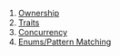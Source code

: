 1. [Ownership](https://doc.rust-lang.org/book/second-edition/ch04-00-understanding-ownership.html)
2. [Traits](https://doc.rust-lang.org/book/second-edition/ch10-02-traits.html)
3. [Concurrency](https://doc.rust-lang.org/book/second-edition/ch16-00-concurrency.html)
4. [Enums/Pattern Matching](https://doc.rust-lang.org/book/second-edition/ch06-00-enums.html)
